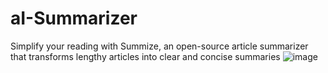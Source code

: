 # aI-Summarizer
Simplify your reading with Summize, an open-source article summarizer
that transforms lengthy articles into clear and concise summaries
![image](https://user-images.githubusercontent.com/112224915/235833054-280663f1-4756-47f9-977e-6598d42ff7fd.png)
